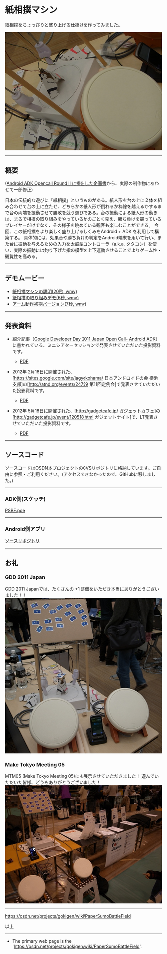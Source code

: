 # 紙相撲マシン
紙相撲をちょっぴりと盛り上げる仕掛けを作ってみました。

![紙相撲マシン](PaperSumoKit.jpg "紙相撲マシン")

--------------------------------

## 概要
([Android ADK Opencall Round II に提出した企画書](PSDF.pdf)から、実際の制作物にあわせて一部修正)

日本の伝統的な遊びに「紙相撲」というものがある。紙人形を台の上に２体を組み合わせて台の上に立たせ、どちらかの紙人形が倒れるか枠線を越えるかするまで台の両端を振動させて勝敗を競う遊びである。台の振動による紙人形の動きは、まるで相撲の取り組みをやっているかのごとく見え、勝ち負けを競っているプレイヤーだけでなく、その様子を眺めている観客も楽しむことができる。
今回、この紙相撲をより楽しく盛り上げるしくみをAndroid + ADK を利用して構築する。
具体的には、効果音や勝ち負けの判定をAndroid端末を用いて行い、また台に振動を与えるための入力を太鼓型コントローラ（a.k.a. タタコン）を使い、実際の振動には釣り下げた指の模型を上下運動させることでよりゲーム性・観覧性を高める。


--------------------------------

## デモムービー
* [紙相撲マシンの説明(20秒, wmv)](PSBF.wmv)
* [紙相撲の取り組みデモ(6秒, wmv)](PSBF-demo.wmv)
* [アーム動作初期バージョン(7秒, wmv)](PSBF-arm.wmv)


--------------------------------

## 発表資料

* 紹介記事（[Google Developer Day 2011 Japan Open Call- Android ADK](http://googledevjp.blogspot.com/2011/10/google-developer-day-2011-japan-open.html)）に書かれている、ミニシアターセッションで発表させていただいた投影資料です。
  * [PDF](PSBF-presentation.pdf)


* 2012年 2月18日に開催された、[https://sites.google.com/site/jagyokohama/ 日本アンドロイドの会 横浜支部]の[http://atnd.org/events/24759 第11回定例会]で発表させていただいた投影資料です。
  * [PDF](20120218_PSBF.pdf)
* 2012年 5月18日に開催された、[http://gadgetcafe.jp/ ガジェットカフェ]の[http://gadgetcafe.jp/event/120518.html ガジェットナイト]で、LT発表させていただいた投影資料です。
  * [PDF](20120518_PaperSumo.pdf)

--------------------------------

## ソースコード
ソースコードはOSDN本プロジェクトのCVSリポジトリに格納しています。ご自由に参照・ご利用ください。(アクセスできなかったので、GitHubに移しました。)

--------------------------------

### ADK側(スケッチ)
[PSBF.pde](http://sourceforge.jp/cvs/view/gokigen/PaperSUMOBattleField/assets/PSBF.pde?view=markup&pathrev=V100 "リンク切れ...")

--------------------------------

### Android側アプリ
[ソースリポジトリ](http://sourceforge.jp/cvs/view/gokigen/PaperSUMOBattleField/?pathrev=V100 "リンク切れ")

--------------------------------

## お礼
### GDD 2011 Japan
GDD 2011 Japanでは、たくさんの +1 評価をいただき本当にありがとうございました！！
![紙相撲マシンの展示](PSBF.jpg "GDD2011 Japanの展示状況")

### Make Tokyo Meeting 05
MTM05 (Make Tokyo Meeting 05)にも展示させていただきました！ 遊んでいただいた皆様、どうもありがとうございました！
![紙相撲マシンの展示](PSBF-MTM05.jpg "Make Tokyo Meeting 05の展示状況")


-------------------------------------------------------------

https://osdn.net/projects/gokigen/wiki/PaperSumoBattleField

以上

--------------------------------

* The primary web page is the 'https://osdn.net/projects/gokigen/wiki/PaperSumoBattleField'.